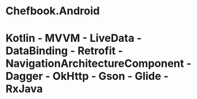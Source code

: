 # Chefbook.Android
# Kotlin - MVVM - LiveData - DataBinding - Retrofit - NavigationArchitectureComponent - Dagger - OkHttp - Gson - Glide - RxJava 
